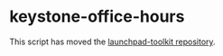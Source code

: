 # keystone-office-hours

This script has moved the [launchpad-toolkit repository](https://github.com/lbragstad/launchpad-toolkit).
